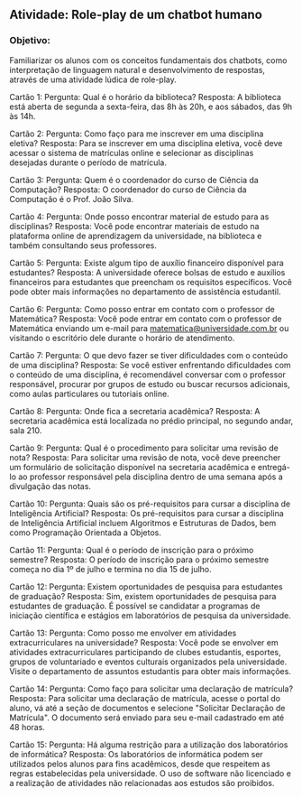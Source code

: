 ## Atividade: Role-play de um chatbot humano

### Objetivo: 
Familiarizar os alunos com os conceitos fundamentais dos chatbots, como interpretação de linguagem natural e desenvolvimento de respostas, através de uma atividade lúdica de role-play.


Cartão 1:
Pergunta: Qual é o horário da biblioteca?
Resposta: A biblioteca está aberta de segunda a sexta-feira, das 8h às 20h, e aos sábados, das 9h às 14h.

Cartão 2:
Pergunta: Como faço para me inscrever em uma disciplina eletiva?
Resposta: Para se inscrever em uma disciplina eletiva, você deve acessar o sistema de matrículas online e selecionar as disciplinas desejadas durante o período de matrícula.

Cartão 3:
Pergunta: Quem é o coordenador do curso de Ciência da Computação?
Resposta: O coordenador do curso de Ciência da Computação é o Prof. João Silva.

Cartão 4:
Pergunta: Onde posso encontrar material de estudo para as disciplinas?
Resposta: Você pode encontrar materiais de estudo na plataforma online de aprendizagem da universidade, na biblioteca e também consultando seus professores.

Cartão 5:
Pergunta: Existe algum tipo de auxílio financeiro disponível para estudantes?
Resposta: A universidade oferece bolsas de estudo e auxílios financeiros para estudantes que preencham os requisitos específicos. Você pode obter mais informações no departamento de assistência estudantil.

Cartão 6:
Pergunta: Como posso entrar em contato com o professor de Matemática?
Resposta: Você pode entrar em contato com o professor de Matemática enviando um e-mail para matematica@universidade.com.br ou visitando o escritório dele durante o horário de atendimento.

Cartão 7:
Pergunta: O que devo fazer se tiver dificuldades com o conteúdo de uma disciplina?
Resposta: Se você estiver enfrentando dificuldades com o conteúdo de uma disciplina, é recomendável conversar com o professor responsável, procurar por grupos de estudo ou buscar recursos adicionais, como aulas particulares ou tutoriais online.

Cartão 8:
Pergunta: Onde fica a secretaria acadêmica?
Resposta: A secretaria acadêmica está localizada no prédio principal, no segundo andar, sala 210.

Cartão 9:
Pergunta: Qual é o procedimento para solicitar uma revisão de nota?
Resposta: Para solicitar uma revisão de nota, você deve preencher um formulário de solicitação disponível na secretaria acadêmica e entregá-lo ao professor responsável pela disciplina dentro de uma semana após a divulgação das notas.

Cartão 10:
Pergunta: Quais são os pré-requisitos para cursar a disciplina de Inteligência Artificial?
Resposta: Os pré-requisitos para cursar a disciplina de Inteligência Artificial incluem Algoritmos e Estruturas de Dados, bem como Programação Orientada a Objetos.

Cartão 11:
Pergunta: Qual é o período de inscrição para o próximo semestre?
Resposta: O período de inscrição para o próximo semestre começa no dia 1º de julho e termina no dia 15 de julho.

Cartão 12:
Pergunta: Existem oportunidades de pesquisa para estudantes de graduação?
Resposta: Sim, existem oportunidades de pesquisa para estudantes de graduação. É possível se candidatar a programas de iniciação científica e estágios em laboratórios de pesquisa da universidade.

Cartão 13:
Pergunta: Como posso me envolver em atividades extracurriculares na universidade?
Resposta: Você pode se envolver em atividades extracurriculares participando de clubes estudantis, esportes, grupos de voluntariado e eventos culturais organizados pela universidade. Visite o departamento de assuntos estudantis para obter mais informações.

Cartão 14:
Pergunta: Como faço para solicitar uma declaração de matrícula?
Resposta: Para solicitar uma declaração de matrícula, acesse o portal do aluno, vá até a seção de documentos e selecione "Solicitar Declaração de Matrícula". O documento será enviado para seu e-mail cadastrado em até 48 horas.

Cartão 15:
Pergunta: Há alguma restrição para a utilização dos laboratórios de informática?
Resposta: Os laboratórios de informática podem ser utilizados pelos alunos para fins acadêmicos, desde que respeitem as regras estabelecidas pela universidade. O uso de software não licenciado e a realização de atividades não relacionadas aos estudos são proibidos.

